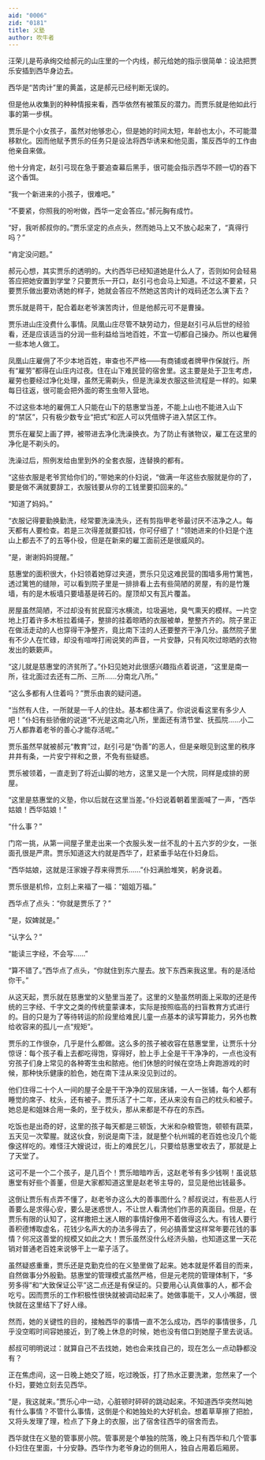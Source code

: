 ```yaml
---
aid: "0006"
zid: "0181"
title: 义塾
author: 吹牛者
---
```


汪荣儿是苟承绚交给郝元的山庄里的一个内线，郝元给她的指示很简单：设法把贾乐安插到西华身边去。

西华是“苦肉计”里的黄盖，这是郝元已经判断无误的。

但是他从收集到的种种情报来看，西华依然有被策反的潜力。而贾乐就是他如此行事的第一步棋。

贾乐是个小女孩子，虽然对他够忠心，但是她的时间太短，年龄也太小，不可能潜移默化。因而他赋予贾乐的任务只是设法将西华诱来和他见面，策反西华的工作由他亲自来做。

他十分肯定，赵引弓现在急于要追查幕后黑手，很可能会指示西华不顾一切的吞下这个香饵。

“我一个新进来的小孩子，很难吧。”

“不要紧，你照我的吩咐做，西华一定会答应。”郝元胸有成竹。

“好，我听郝叔你的。”贾乐坚定的点点头，然而她马上又不放心起来了，“真得行吗？”

“肯定没问题。”

郝元心想，其实贾乐的透明的。大约西华已经知道她是什么人了，否则如何会轻易答应把她安置到学堂？只要贾乐一开口，赵引弓也会马上知道。不过这不要紧，只要贾乐做出要劝诱她的样子，她就会答应不然她这苦肉计的戏码还怎么演下去？

贾乐就是蒋干，配合着赵老爷演苦肉计，但是他郝元可不是曹操。

贾乐进山庄没费什么事情。凤凰山庄尽管不缺劳动力，但是赵引弓从后世的经验看，还是应该适当的分润一些利益给当地百姓，不宜一切都自己操办。所以也雇佣一些本地人做工。

凤凰山庄雇佣了不少本地百姓，审查也不严格——有商铺或者牌甲作保就行。所有“雇劳”都得在山庄内过夜。住在山下难民营的宿舍里。这主要是处于卫生考虑，雇劳也要经过净化处理，虽然无需剃头，但是洗澡发衣服这些流程是一样的。如果每日往返，很可能会把外面的寄生虫带入营地。

不过这些本地的雇佣工人只能在山下的慈惠堂当差，不能上山也不能进入山下的“禁区”，只有极少数专业“把式”和匠人可以凭借牌子进入禁区工作。

贾乐在雇契上画了押，被带进去净化洗澡换衣。为了防止有骇物议，雇工在这里的净化是不剃头的。

洗澡过后，照例发给由里到外的全套衣服，连替换的都有。

“这些衣服是老爷赏给你们的，”带她来的仆妇说，“做满一年这些衣服就是你的了，要是做不满就要辞工，衣服钱要从你的工钱里要扣回来的。”

“知道了妈妈。”

“衣服记得要勤换勤洗，经常要洗澡洗头，还有剪指甲老爷最讨厌不洁净之人。每天都有人要检查。若是三次得差就要扣钱，你可仔细了！”领她进来的仆妇是个连山上都去不了的五等仆役，但是在新来的雇工面前还是很威风的。

“是，谢谢妈妈提醒。”

慈惠堂的面积很大，仆妇领着她穿过夹道，贾乐只见这难民营的围墙多用竹篱笆，透过篱笆的缝隙，可以看到院子里是一排排看上去有些简陋的房屋，有的是竹篾墙，有的是木板墙只要墙基是砖石的。屋顶却又有瓦片覆盖。

房屋虽然简陋，不过却没有贫民窟污水横流，垃圾遍地，臭气熏天的模样。一片空地上打着许多木桩拉着绳子，整排的挂着晾晒的衣服被单，整整齐齐的。院子里正在做活走动的人也穿得干净整齐，竟比南下洼的人还要整齐干净几分。虽然院子里有不少人在忙碌，却没有喧哗打闹说笑的声音，一片安静，只有风吹过晾晒的衣物发出的簌簌声。

“这儿就是慈惠堂的济贫所了。”仆妇见她对此很感兴趣指点着说道，“这里是南一所，往北面过去还有二所、三所……分南北八所。”

“这么多都有人住着吗？”贾乐由衷的疑问道。

“当然有人住，一所就是一千人的住处。基本都住满了。你说说看这里有多少人吧！”仆妇有些骄傲的说道“不光是这南北八所，里面还有清节堂、抚孤院……小二万人都靠着老爷的善心才能存活呢。”

贾乐虽然早就被郝元“教育”过，赵引弓是“伪善”的恶人，但是亲眼见到这里的秩序井井有条，一片安宁祥和之景，不免有些疑惑。

贾乐被领着，一直走到了将近山脚的地方，这里又是一个大院，同样是成排的房屋。

“这里是慈惠堂的义塾，你以后就在这里当差。”仆妇说着朝着里面喊了一声，“西华姑娘！西华姑娘！”

“什么事？”

门帘一挑，从第一间屋子里走出来一个衣服头发一丝不乱的十五六岁的少女，一张面孔很是严肃。贾乐知道这大约就是西华了，赶紧垂手站在仆妇身后。

“西华姑娘，这就是汪家嫂子荐来得贾乐……”仆妇满脸堆笑，躬身说着。

贾乐很是机伶，立刻上来福了一福：“姐姐万福。”

西华点了点头：“你就是贾乐了？”

“是，奴婢就是。”

“认字么？”

“能读三字经，不会写……”

“算不错了。”西华点了点头，“你就住到东六屋去。放下东西来我这里。有的是活给你干。”

从这天起，贾乐就在慈惠堂的义塾里当差了。这里的义塾虽然明面上采取的还是传统的三字经、千字文之类的传统童蒙课本，实际是按照临高的扫盲教育方式进行的。目的只是为了等待转运的阶段里给难民儿童一点基本的读写算能力，另外也教给收容来的孤儿一点“规矩”。

贾乐的工作很杂，几乎是什么都做。这么多的孩子被收容在慈惠堂里，让贾乐十分惊讶：每个孩子看上去都吃得饱，穿得好，脸上手上全是干干净净的，一点也没有穷孩子们身上常见的各种寄生虫和脓疮。他们休憩的时候在空场上奔跑游戏的时候，那种快乐健康的脸色，她在南下洼从来没见到过的。

他们住得二十个人一间的屋子全是干干净净的双层床铺，一人一张铺，每个人都有睡觉的席子、枕头，还有被子。贾乐活了十二年，还从来没有自己的枕头和被子。她总是和姐妹合用一条的，至于枕头，那从来都是不存在的东西。

吃饭也是出奇的好，这里的孩子每天都是三顿饭，大米和杂粮管饱，顿顿有蔬菜，五天见一次荤腥。就这伙食，别说是南下洼，就是整个杭州城的老百姓也没几个能像这样吃的。难怪汪大嫂说过，街上的难民乞儿，只要给慈惠堂收去了，那就是上了天堂了。

这可不是一个二个孩子，是几百个！贾乐暗暗咋舌，这赵老爷有多少钱啊！虽说慈惠堂有好些个善董，但是大家都知道这里是赵老爷主导的，显见是他出钱最多。

这倒让贾乐有点弄不懂了，赵老爷办这么大的善事图什么？郝叔说过，有些恶人行善要么是求得心安，要么是迷惑世人，不让世人看清他们作恶的真面目。但是，在贾乐有限的认知了，这样撒把土迷人眼的事情好像用不着做得这么大。有钱人要行善积德博取虚名，花钱少名声大的办法多得去了，何必搞善堂这样常年要花钱的事情？何况这善堂的规模又如此之大！贾乐虽然没什么经济头脑，也知道这里一天花销对普通老百姓来说够干上一辈子活了。

虽然疑惑重重，贾乐还是克勤克俭的在义塾里做了起来。她本就是怀着目的而来，自然做事分外殷勤。慈惠堂的管理模式虽然严格，但是元老院的管理体制下，“多劳多得”和“大致保证公平”这二点还是有保证的。只要用心认真做事的人，都不会吃亏。因而贾乐的工作积极性很快就被调动起来了。她做事能干，又人小嘴甜，很快就在这里结下了好人缘。

然而，她的关键性的目的，接触西华的事情一直不怎么成功，西华的事情很多，几乎没空暇时间容她接近，到了晚上休息的时候，她也没有借口到她屋子里去说话。

郝叔可明明说过：就算自己不去找她，她也会来找自己的，现在怎么一点动静都没有？

正在焦虑间，这一日晚上她交了班，吃过晚饭，打了热水正要洗漱，忽然来了一个仆妇，要她立刻去见西华。

“是，我这就来。”贾乐心中一动，心脏顿时砰砰的跳动起来。不知道西华突然叫她有什么事情？不管什么事情，这倒是个和她独处的大好机会。想着草草擦了把脸，又将头发理了理，检点了下身上的衣服，出了宿舍往西华的宿舍而去。

西华就住在义塾的管事房小院。管事房是个单独的院落，晚上只有西华和几个管事仆妇住在里面，十分安静。西华作为老爷身边的侧用人，独自占用着后厢房。
